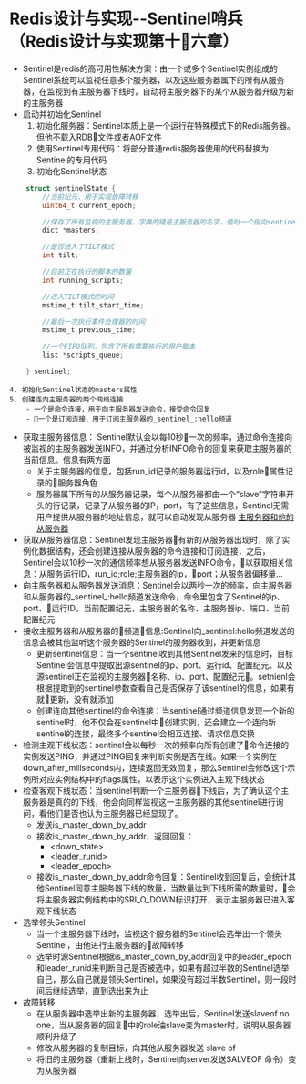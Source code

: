 # Redis设计与实现--Sentinel哨兵（Redis设计与实现第十六章）

* Sentinel是redis的高可用性解决方案：由一个或多个Sentinel实例组成的Sentinel系统可以监视任意多个服务器，以及这些服务器属下的所有从服务器，在监视到有主服务器下线时，自动将主服务器下的某个从服务器升级为新的主服务器
* 启动并初始化Sentinel
    1. 初始化服务器：Sentinel本质上是一个运行在特殊模式下的Redis服务器。但他不载入RDB文件或者AOF文件
    2. 使用Sentinel专用代码：将部分普通redis服务器使用的代码替换为Sentinel的专用代码
    3. 初始化Sentinel状态

```C
    struct sentinelState {
        //当前纪元，用于实现故障转移
        uint64_t current_epoch;

        //保存了所有监视的主服务器，字典的键是主服务器的名字，值时一个指向sentinelRedisInstance结构的指针
        dict *masters;

        //是否进入了TILT模式
        int tilt;

        //目前正在执行的脚本的数量
        int running_scripts;

        //进入TILT模式的时间
        mstime_t tilt_start_time;

        //最后一次执行事件处理器的时间
        mstime_t previous_time;

        //一个FIFO队列，包含了所有需要执行的用户脚本
        list *scripts_queue;

    } sentinel;
```
    4. 初始化Sentinel状态的masters属性
    5. 创建连向主服务器的两个网络连接
        - 一个是命令连接，用于向主服务器发送命令，接受命令回复
        - 一个是订阅连接，用于订阅主服务器的_sentinel_:hello频道
- 获取主服务器信息： Sentinel默认会以每10秒一次的频率，通过命令连接向被监视的主服务器发送INFO，并通过分析INFO命令的回复来获取主服务器的当前信息。信息有两方面
    - 关于主服务器的信息，包括run_id记录的服务器运行id，以及role属性记录的服务器角色
    - 服务器属下所有的从服务器记录，每个从服务器都由一个“slave”字符串开头的行记录，记录了从服务器的IP，port，有了这些信息，Sentinel无需用户提供从服务器的地址信息，就可以自动发现从服务器
    [主服务器和他的从服务器](/images/redis/主服务器和他的从服务器.png)
- 获取从服务器信息：Sentinel发现主服务器有新的从服务器出现时，除了实例化数据结构，还会创建连接从服务器的命令连接和订阅连接，之后，Sentinel会以10秒一次的通信频率想从服务器发送INFO命令，以获取相关信息：从服务运行ID，run_id;role;主服务器的ip，port；从服务器偏移量...
- 向主服务器和从服务器发送消息：Sentinel会以两秒一次的频率，向主服务器和从服务器的_sentinel_:hello频道发送命令，命令里包含了Sentinel的ip、port、运行ID，当前配置纪元，主服务器的名称、主服务器ip、端口、当前配置纪元
- 接收主服务器和从服务器的频道信息:Sentinel向_sentinel:hello频道发送的信息会被其他监听这个服务器的Sentinel的服务器收到，并更新信息
    - 更新sentinel信息：当一个sentinel收到其他Sentinel发来的信息时，目标Sentinel会信息中提取出源sentinel的ip、port、运行id、配置纪元。以及源sentinel正在监视的主服务器名称、ip、port、配置纪元。setnienl会根据提取到的sentinel参数查看自己是否保存了该sentinel的信息，如果有就更新，没有就添加
    - 创建连向其他sentinel的命令连接：当sentinel通过频道信息发现一个新的sentinel时，他不仅会在sentinel中创建实例，还会建立一个连向新sentinel的连接，最终多个sentinel会相互连接、请求信息交换
- 检测主观下线状态：sentinel会以每秒一次的频率向所有创建了命令连接的实例发送PING，并通过PING回复来判断实例是否在线。如果一个实例在down_after_millseconds内，连续返回无效回复，那么Sentinel会修改这个示例所对应实例结构中的flags属性，以表示这个实例进入主观下线状态
- 检查客观下线状态：当sentinel判断一个主服务器下线后，为了确认这个主服务器是真的的下线，他会向同样监视这一主服务器的其他sentinel进行询问，看他们是否也认为主服务器已经显现了。
    - 发送is_master_down_by_addr
    - 接收is_master_down_by_addr，返回回复：
        - <down_state>
        - <leader_runid>
        - <leader_epoch>
    - 接收is_master_down_by_addr命令回复：Sentinel收到回复后，会统计其他Sentinel同意主服务器下线的数量，当数量达到下线所需的数量时，会将主服务器实例结构中的SRI_O_DOWN标识打开，表示主服务器已进入客观下线状态
- 选举领头Sentinel
    - 当一个主服务器下线时，监视这个服务器的Sentinel会选举出一个领头Sentinel，由他进行主服务器的故障转移
    - 选举时源Sentinel根据is_master_down_by_addr回复中的leader_epoch和leader_runid来判断自己是否被选中，如果有超过半数的Sentinel选举自己，那么自己就是领头Sentinel，如果没有超过半数Sentinel，则一段时间后继续选举，直到选出来为止
- 故障转移
    - 在从服务器中选举出新的主服务器，选举出后，Sentinel发送slaveof no one，当从服务器的回复中的role油slave变为master时，说明从服务器顺利升级了
    - 修改从服务器的复制目标，向其他从服务器发送 slave of <Ip> <port>
    - 将旧的主服务器（重新上线时，Sentinel向server发送SALVEOF 命令）变为从服务器
